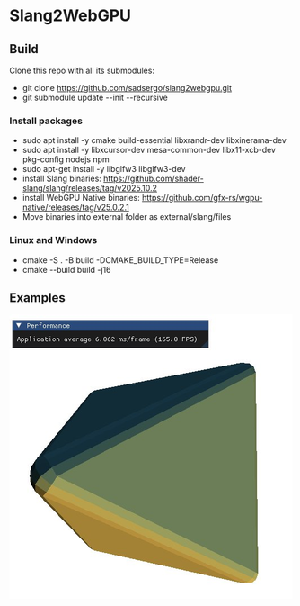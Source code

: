 # Slang2WebGPU

## Build
Clone this repo with all its submodules:

  * git clone https://github.com/sadsergo/slang2webgpu.git
  * git submodule update --init --recursive

### Install packages

  * sudo apt install -y cmake build-essential libxrandr-dev libxinerama-dev
  * sudo apt install -y libxcursor-dev mesa-common-dev libx11-xcb-dev pkg-config nodejs npm
  * sudo apt-get install -y libglfw3 libglfw3-dev
  * install Slang binaries: https://github.com/shader-slang/slang/releases/tag/v2025.10.2
  * install WebGPU Native binaries: https://github.com/gfx-rs/wgpu-native/releases/tag/v25.0.2.1
  * Move binaries into external folder as external/slang/files

### Linux and Windows

  * cmake -S . -B build -DCMAKE_BUILD_TYPE=Release
  * cmake --build build -j16
## Examples

![Logo](data/resources/example1.jpg)
